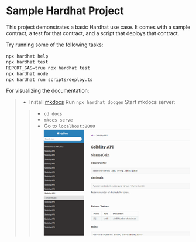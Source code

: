 # Sample Hardhat Project

This project demonstrates a basic Hardhat use case. It comes with a sample contract, a test for that contract, and a script that deploys that contract.

Try running some of the following tasks:

```shell
npx hardhat help
npx hardhat test
REPORT_GAS=true npx hardhat test
npx hardhat node
npx hardhat run scripts/deploy.ts
```

For visualizing the documentation:
> - Install [mkdocs](https://www.mkdocs.org/)
> Run ```npx hardhat docgen``` 
> Start mkdocs server: 
>> - ```cd docs```
>> - ```mkocs serve```
>> - Go to ```localhost:8000```
>> ![](images/docgen_example.png)